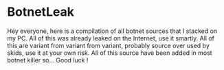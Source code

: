 # BotnetLeak
Hey everyone, here is a compilation of all botnet sources that I stacked on my PC. All of this was already leaked on the Internet, use it smartly.
All of this are variant from variant from variant, probably source over used by skids, use it at your own risk. All of this source have been added in most botnet killer so... Good luck !
